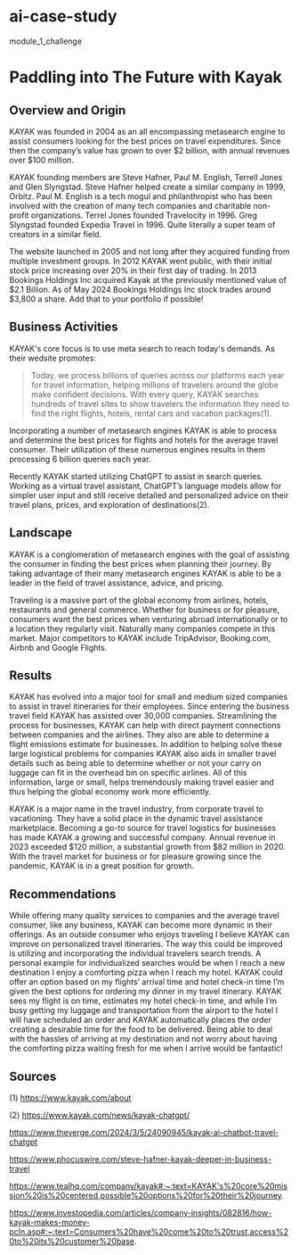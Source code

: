 # ai-case-study
module_1_challenge

# Paddling into The Future with Kayak

## Overview and Origin

KAYAK was founded in 2004 as an all encompassing metasearch engine to assist consumers looking for the best prices on travel expenditures. Since then the company’s value has grown to over $2 billion, with annual revenues over $100 million. 

KAYAK founding members are Steve Hafner, Paul M. English, Terrell Jones and Glen Slyngstad. Steve Hafner helped create a similar company in 1999, Orbitz. Paul M. English is a tech mogul and philanthropist who has been involved with the creation of many tech companies and charitable non-profit organizations. Terrel Jones founded Travelocity in 1996. Greg Slyngstad founded Expedia Travel in 1996. Quite literally a super team of creators in a similar field. 

The website launched in 2005 and not long after they acquired funding from multiple investment groups. In 2012 KAYAK went public, with their initial stock price increasing over 20% in their first day of trading. In 2013 Bookings Holdings Inc acquired Kayak at the previously mentioned value of $2.1 Billion. As of May 2024 Bookings Holdings Inc stock trades around $3,800 a share. Add that to your portfolio if possible!

## Business Activities

KAYAK's core focus is to use meta search to reach today's demands. As their wedsite promotes:

> Today, we process billions of queries across our platforms each year for travel information, helping millions of travelers around the globe make confident decisions. With every query, KAYAK searches hundreds of travel sites to show travelers the information they need to find the right flights, hotels, rental cars and vacation packages(1).

Incorporating a number of metasearch engines KAYAK is able to process and determine the best prices for flights and hotels for the average travel consumer. Their utilization of these numerous engines results in them processing 6 billion queries each year. 

Recently KAYAK started utilizing ChatGPT to assist in search queries. Working as a virtual travel assistant, ChatGPT’s language models allow for simpler user input and still receive detailed and personalized advice on their travel plans, prices, and exploration of destinations(2). 

## Landscape

KAYAK is a conglomeration of metasearch engines with the goal of assisting the consumer in finding the best prices when planning their journey. By taking advantage of their many metasearch engines KAYAK is able to be a leader in the field of travel assistance, advice, and pricing. 

Traveling is a massive part of the global economy from airlines, hotels, restaurants and general commerce. Whether for business or for pleasure, consumers want the best prices when venturing abroad internationally or to a location they regularly visit. Naturally many companies compete in this market. Major competitors to KAYAK include TripAdvisor, Booking.com, Airbnb and Google Flights. 

## Results

KAYAK has evolved into a major tool for small and medium sized companies to assist in travel itineraries for their employees. Since entering the business travel field KAYAK has assisted over 30,000 companies. Streamlining the process for businesses, KAYAK can help with direct payment connections between companies and the airlines. They also are able to determine a flight emissions estimate for businesses. In addition to helping solve these large logistical problems for companies KAYAK also aids in smaller travel details such as being able to determine whether or not your carry on luggage can fit in the overhead bin on specific airlines. All of this information, large or small, helps tremendously making travel easier and thus helping the global economy work more efficiently. 

KAYAK is a major name in the travel industry, from corporate travel to vacationing. They have a solid place in the dynamic travel assistance marketplace. Becoming a go-to source for travel logistics for businesses has made KAYAK a growing and successful company. Annual revenue in 2023 exceeded $120 million, a substantial growth from $82 million in 2020. With the travel market for business or for pleasure growing since the pandemic, KAYAK is in a great position for growth. 
## Recommendations

While offering many quality services to companies and the average travel consumer, like any business, KAYAK can become more dynamic in their offerings. As an outside consumer who enjoys traveling I believe KAYAK can improve on personalized travel itineraries. The way this could be improved is utilizing and incorporating the individual travelers search trends. A personal example for individualized searches would be when I reach a new destination I enjoy a comforting pizza when I reach my hotel. KAYAK could offer an option based on my flights’ arrival time and hotel check-in time I’m given the best options for ordering my dinner in my travel itinerary. KAYAK sees my flight is on time, estimates my hotel check-in time, and while I’m busy getting my luggage and transportation from the airport to the hotel I will have scheduled an order and KAYAK automatically places the order creating a desirable time for the food to be delivered. Being able to deal with the hassles of arriving at my destination and not worry about having the comforting pizza waiting fresh for me when I arrive would be fantastic!


## Sources
(1) https://www.kayak.com/about

(2) https://www.kayak.com/news/kayak-chatgpt/

https://www.theverge.com/2024/3/5/24090945/kayak-ai-chatbot-travel-chatgpt

https://www.phocuswire.com/steve-hafner-kayak-deeper-in-business-travel

https://www.tealhq.com/company/kayak#:~:text=KAYAK's%20core%20mission%20is%20centered,possible%20options%20for%20their%20journey.

https://www.investopedia.com/articles/company-insights/082816/how-kayak-makes-money-pcln.asp#:~:text=Consumers%20have%20come%20to%20trust,access%20to%20its%20customer%20base.

